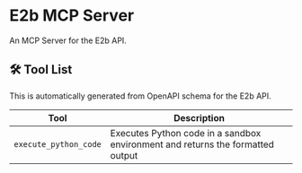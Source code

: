 # E2b MCP Server

An MCP Server for the E2b API.

## 🛠️ Tool List

This is automatically generated from OpenAPI schema for the E2b API.


| Tool | Description |
|------|-------------|
| `execute_python_code` | Executes Python code in a sandbox environment and returns the formatted output |
